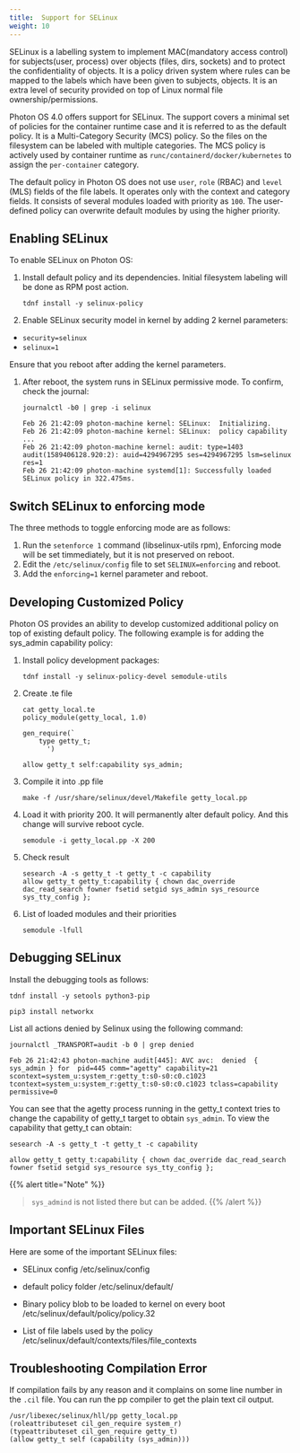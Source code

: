 ```yaml
---
title:  Support for SELinux
weight: 10
---
```


SELinux is a labelling system to implement MAC(mandatory access control) for subjects(user, process) over objects (files, dirs, sockets) and to protect the confidentiality of objects. It is a policy driven system where rules can be mapped to the labels which have been given to subjects, objects. It is an extra level of security provided on top of Linux normal file ownership/permissions.

Photon OS 4.0 offers support for SELinux. The support covers a minimal set of policies for the container runtime case and it is referred to as the default policy. It is a Multi-Category Security (MCS) policy. So the files on the filesystem can be labeled with multiple categories. The MCS policy is actively used by container runtime as `runc/containerd/docker/kubernetes` to assign the `per-container` category.

The default policy in Photon OS does not use `user`, `role` (RBAC) and `level` (MLS) fields of the file labels. It operates only with the context and category fields. It consists of several modules loaded with priority as `100`. The user-defined policy can overwrite default modules by using the higher priority.

## Enabling SELinux ##

To enable SELinux on Photon OS:

1. Install default policy and its dependencies. Initial filesystem labeling will be done as RPM post action.

    `tdnf install -y selinux-policy`

1. Enable SELinux security model in kernel by adding 2 kernel parameters:

- `security=selinux`
- `selinux=1`

 Ensure that you reboot after adding the kernel parameters.

1. After reboot, the system runs in SELinux permissive mode. To confirm, check the journal:

    ```console
    journalctl -b0 | grep -i selinux

    Feb 26 21:42:09 photon-machine kernel: SELinux:  Initializing.
    Feb 26 21:42:09 photon-machine kernel: SELinux:  policy capability ...
    Feb 26 21:42:09 photon-machine kernel: audit: type=1403 audit(1589406128.920:2): auid=4294967295 ses=4294967295 lsm=selinux res=1
    Feb 26 21:42:09 photon-machine systemd[1]: Successfully loaded SELinux policy in 322.475ms.
    ```

## Switch SELinux to enforcing mode ##

The three methods to toggle enforcing mode are as follows:
1. Run the `setenforce 1` command (libselinux-utils rpm), Enforcing mode will be set timmediately, but it is not preserved on reboot.
2. Edit the `/etc/selinux/config` file to set `SELINUX=enforcing` and reboot.
3. Add the `enforcing=1` kernel parameter and reboot.


## Developing Customized Policy ##

Photon OS provides an ability to develop customized additional policy on top of existing default policy.
The following example is for adding the sys_admin capability policy:

1. Install policy development packages:
    
    ```console
    tdnf install -y selinux-policy-devel semodule-utils
    ```

2. Create .te file
    
    ```console
    cat getty_local.te
    policy_module(getty_local, 1.0)

    gen_require(`
        type getty_t;
          ')
    
    allow getty_t self:capability sys_admin;
    ```

3. Compile it into .pp file

    ```console
    make -f /usr/share/selinux/devel/Makefile getty_local.pp
    ```

4. Load it with priority 200. It will permanently alter default policy. And this change will survive reboot cycle.
    
    ```console
    semodule -i getty_local.pp -X 200
    ```

5. Check result
    
    ```console
    sesearch -A -s getty_t -t getty_t -c capability
    allow getty_t getty_t:capability { chown dac_override dac_read_search fowner fsetid setgid sys_admin sys_resource sys_tty_config };
    ```

6. List of loaded modules and their priorities
    
    ```console
    semodule -lfull
    ```

## Debugging SELinux ##

Install the debugging tools as follows:

```console
tdnf install -y setools python3-pip

pip3 install networkx
```

List all actions denied by Selinux using the following command:

```console
journalctl _TRANSPORT=audit -b 0 | grep denied

Feb 26 21:42:43 photon-machine audit[445]: AVC avc:  denied  { sys_admin } for  pid=445 comm="agetty" capability=21
scontext=system_u:system_r:getty_t:s0-s0:c0.c1023 tcontext=system_u:system_r:getty_t:s0-s0:c0.c1023 tclass=capability permissive=0
```

You can see that the agetty process running in the getty_t context tries to change the capability of getty_t target to obtain `sys_admin`. To view the capability that getty_t can obtain:

```console
sesearch -A -s getty_t -t getty_t -c capability

allow getty_t getty_t:capability { chown dac_override dac_read_search fowner fsetid setgid sys_resource sys_tty_config };
```

{{% alert title="Note" %}}
> `sys_admind` is not listed there but can be added. 
{{% /alert %}}


## Important SELinux Files ##

Here are some of the important SELinux files:


- SELinux config
    /etc/selinux/config


- default policy folder
    /etc/selinux/default/


- Binary policy blob to be loaded to kernel on every boot
    /etc/selinux/default/policy/policy.32


- List of file labels used by the policy
    /etc/selinux/default/contexts/files/file_contexts

## Troubleshooting Compilation Error ##

If compilation fails by any reason and it complains on some line number in the `.cil` file. You can run the pp compiler to get the plain text cil output.

```
/usr/libexec/selinux/hll/pp getty_local.pp
(roleattributeset cil_gen_require system_r)
(typeattributeset cil_gen_require getty_t)
(allow getty_t self (capability (sys_admin)))
```
